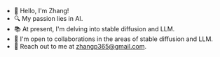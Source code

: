 - 👋 Hello, I'm Zhang!
- 🔍 My passion lies in AI.
- 📚 At present, I'm delving into stable diffusion and LLM.
- 🤝 I'm open to collaborations in the areas of stable diffusion and LLM.
- 💌 Reach out to me at zhangp365@gmail.com.
<!---
zhangp365/zhangp365 is a ✨ special ✨ repository because its `README.md` (this file) appears on your GitHub profile.
You can click the Preview link to take a look at your changes.
--->
